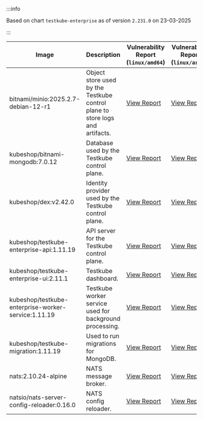 :::info

Based on chart `testkube-enterprise` as of version `2.231.0` on 23-03-2025

:::

| Image | Description | Vulnerability Report (`linux/amd64`) | Vulnerability Report (`linux/arm64`) | Docker Image |
|-------|-------------|----------------------------------------|----------------------------------------|--------------|
| bitnami/minio:2025.2.7-debian-12-r1 | Object store used by the Testkube control plane to store logs and artifacts. | [View Report](./minio-2025.2.7-debian-12-r1_linux_amd64.md) | [View Report](./minio-2025.2.7-debian-12-r1_linux_arm64.md) | [View Image](https://hub.docker.com/layers/bitnami/minio/2025.2.7-debian-12-r1/images/sha256-6200cedfbe0d340913f74f16f93dcd203ec89702c7f120abf45b4bbbea3689cf?context=explore) |
| kubeshop/bitnami-mongodb:7.0.12 | Database used by the Testkube control plane. | [View Report](./bitnami-mongodb-7.0.12_linux_amd64.md) | [View Report](./bitnami-mongodb-7.0.12_linux_arm64.md) | [View Image](https://hub.docker.com/layers/kubeshop/bitnami-mongodb/7.0.12/images/sha256-43aa0e5c2e3eff47a9d82ab89e3d0bdde515b9b64628d328a18342e1facba8aa?context=explore) |
| kubeshop/dex:v2.42.0 | Identity provider used by the Testkube control plane. | [View Report](./dex-v2.42.0_linux_amd64.md) | [View Report](./dex-v2.42.0_linux_arm64.md) | [View Image](https://hub.docker.com/layers/kubeshop/dex/v2.42.0/images/sha256-10dc393947e2d04dd8c0972ccf405e6f47aba0b694af059c94aa9d249d69ae1b?context=explore) |
| kubeshop/testkube-enterprise-api:1.11.19 | API server for the Testkube control plane. | [View Report](./testkube-enterprise-api-1.11.19_linux_amd64.md) | [View Report](./testkube-enterprise-api-1.11.19_linux_arm64.md) | [View Image](https://hub.docker.com/layers/kubeshop/testkube-enterprise-api/1.11.19/images/sha256-2de9f8df02292c25cbd47f18c01046e2950c97da0c0ebf775cba00b68740be10?context=explore) |
| kubeshop/testkube-enterprise-ui:2.11.1 | Testkube dashboard. | [View Report](./testkube-enterprise-ui-2.11.1_linux_amd64.md) | [View Report](./testkube-enterprise-ui-2.11.1_linux_arm64.md) | [View Image](https://hub.docker.com/layers/kubeshop/testkube-enterprise-ui/2.11.1/images/sha256-9cc8654d9716803791e25f5f45025db3f3312462c714e7707111b5d6ee20ee73?context=explore) |
| kubeshop/testkube-enterprise-worker-service:1.11.19 | Testkube worker service used for background processing. | [View Report](./testkube-enterprise-worker-service-1.11.19_linux_amd64.md) | [View Report](./testkube-enterprise-worker-service-1.11.19_linux_arm64.md) | [View Image](https://hub.docker.com/layers/kubeshop/testkube-enterprise-worker-service/1.11.19/images/sha256-ccdb1ed1df7fa25722d4a13f4b17b451e57d93fb6331b5a41050988a372b9700?context=explore) |
| kubeshop/testkube-migration:1.11.19 | Used to run migrations for MongoDB. | [View Report](./testkube-migration-1.11.19_linux_amd64.md) | [View Report](./testkube-migration-1.11.19_linux_arm64.md) | [View Image](https://hub.docker.com/layers/kubeshop/testkube-migration/1.11.19/images/sha256-6a2d53ba14cf39f42f73d55e7162f8e8b30e834180f0d4733cf67a7784cd5d65?context=explore) |
| nats:2.10.24-alpine | NATS message broker. | [View Report](./nats-2.10.24-alpine_linux_amd64.md) | [View Report](./nats-2.10.24-alpine_linux_arm64.md) | [View Image](https://hub.docker.com/layers/library/nats/2.10.24-alpine/images/sha256-d13ec5ce79a02e1be937820dd36db611e25bd0c08cd9947fa9a5d52a56bf91fc?context=explore) |
| natsio/nats-server-config-reloader:0.16.0 | NATS config reloader. | [View Report](./nats-server-config-reloader-0.16.0_linux_amd64.md) | [View Report](./nats-server-config-reloader-0.16.0_linux_arm64.md) | [View Image](https://hub.docker.com/layers/natsio/nats-server-config-reloader/0.16.0/images/sha256-6e1f185d0f39fdf6032872bd20f1ce134d4e18c923d55f7cf93d40afcf6a8ffe?context=explore) |
